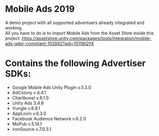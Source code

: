 # Mobile Ads 2019
A demo project with all supported advertisers already integrated and working.\
All you have to do is to import Mobile Ads from the Asset Store inside this project:
https://assetstore.unity.com/packages/tools/integration/mobile-ads-gdpr-compliant-102892?aid=1011l8QY4

# Contains the following Advertiser SDKs:
- Google Mobile Ads Unity Plugin v.5.3.0
- AdColony v.4.4.1
- Chartboost v.8.1.0
- Unity Ads 3.4.9
- Vungle v.6.8.1
- AppLovin v.6.3.0
- Facebook Audience Network v.6.2.0
- MoPub v.5.14.1
- ironSource v.7.0.3.1
